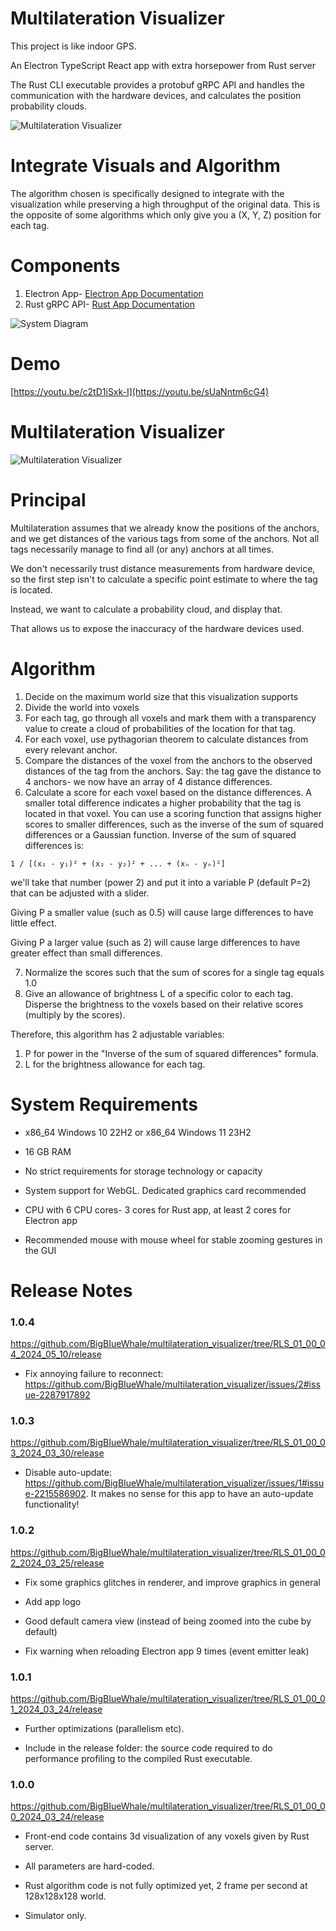 # Multilateration Visualizer
This project is like indoor GPS.

An Electron TypeScript React app with extra horsepower from Rust server

The Rust CLI executable provides a protobuf gRPC API and handles the communication with the hardware devices, and calculates the position probability clouds.

![Multilateration Visualizer](/electron/assets/icon_small.png)

# Integrate Visuals and Algorithm
The algorithm chosen is specifically designed to integrate with the visualization while preserving a high throughput of the original data. This is the opposite of some algorithms which only give you a (X, Y, Z) position for each tag.

# Components
1. Electron App- [Electron App Documentation](electron/README.md)
2. Rust gRPC API- [Rust App Documentation](protobuf/rust_microservice/README.md)

![System Diagram](/doc/system_diagram/diagram.png)

# Demo
[https://youtu.be/c2tD1iSxk-I](https://youtu.be/sUaNntm6cG4)

# Multilateration Visualizer
![Multilateration Visualizer](/doc/multilateration.png)

# Principal
Multilateration assumes that we already know the positions of the anchors, and we get distances of the various tags from some of the anchors. Not all tags necessarily manage to find all (or any) anchors at all times.

We don't necessarily trust distance measurements from hardware device, so the first step isn't to calculate a specific point estimate to where the tag is located.

Instead, we want to calculate a probability cloud, and display that.

That allows us to expose the inaccuracy of the hardware devices used.

# Algorithm
1. Decide on the maximum world size that this visualization supports
2. Divide the world into voxels
3. For each tag, go through all voxels and mark them with a transparency value to create a cloud of probabilities of the location for that tag.
4. For each voxel, use pythagorian theorem to calculate distances from every relevant anchor.
5. Compare the distances of the voxel from the anchors to the observed distances of the tag from the anchors. Say: the tag gave the distance to 4 anchors- we now have an array of 4 distance differences.
6. Calculate a score for each voxel based on the distance differences. A smaller total difference indicates a higher probability that the tag is located in that voxel. You can use a scoring function that assigns higher scores to smaller differences, such as the inverse of the sum of squared differences or a Gaussian function. Inverse of the sum of squared differences is:
```text
1 / [(x₁ - y₁)² + (x₂ - y₂)² + ... + (xₙ - yₙ)²]
```
we'll take that number (power 2) and put it into a variable P (default P=2) that can be adjusted with a slider.

Giving P a smaller value (such as 0.5) will cause large differences to have little effect.

Giving P a larger value (such as 2) will cause large differences to have greater effect than small differences.

7. Normalize the scores such that the sum of scores for a single tag equals 1.0
8. Give an allowance of brightness L of a specific color to each tag. Disperse the brightness to the voxels based on their relative scores (multiply by the scores).

Therefore, this algorithm has 2 adjustable variables:
1. P for power in the "Inverse of the sum of squared differences" formula.
2. L for the brightness allowance for each tag.

# System Requirements
- x86_64 Windows 10 22H2 or x86_64 Windows 11 23H2

- 16 GB RAM

- No strict requirements for storage technology or capacity

- System support for WebGL. Dedicated graphics card recommended

- CPU with 6 CPU cores- 3 cores for Rust app, at least 2 cores for Electron app

- Recommended mouse with mouse wheel for stable zooming gestures in the GUI

# Release Notes
### 1.0.4
https://github.com/BigBIueWhale/multilateration_visualizer/tree/RLS_01_00_04_2024_05_10/release

- Fix annoying failure to reconnect: https://github.com/BigBIueWhale/multilateration_visualizer/issues/2#issue-2287917892

### 1.0.3
https://github.com/BigBIueWhale/multilateration_visualizer/tree/RLS_01_00_03_2024_03_30/release

- Disable auto-update: https://github.com/BigBIueWhale/multilateration_visualizer/issues/1#issue-2215586902. It makes no sense for this app to have an auto-update functionality!

### 1.0.2
https://github.com/BigBIueWhale/multilateration_visualizer/tree/RLS_01_00_02_2024_03_25/release

- Fix some graphics glitches in renderer, and improve graphics in general

- Add app logo

- Good default camera view (instead of being zoomed into the cube by default)

- Fix warning when reloading Electron app 9 times (event emitter leak)

### 1.0.1
https://github.com/BigBIueWhale/multilateration_visualizer/tree/RLS_01_00_01_2024_03_24/release

- Further optimizations (parallelism etc).

- Include in the release folder: the source code required to do performance profiling to the compiled Rust executable.

### 1.0.0
https://github.com/BigBIueWhale/multilateration_visualizer/tree/RLS_01_00_00_2024_03_24/release

- Front-end code contains 3d visualization of any voxels given by Rust server.

- All parameters are hard-coded.

- Rust algorithm code is not fully optimized yet, 2 frame per second at 128x128x128 world.

- Simulator only.
